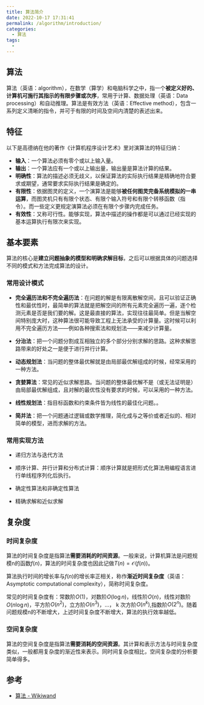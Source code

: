 ```yaml
---
title: 算法简介
date: 2022-10-17 17:31:41
permalink: /algorithm/introduction/
categories:
  - 算法
tags:
  - 
---
```


## 算法

算法（英语：algorithm），在数学（算学）和电脑科学之中，指一个**被定义好的、计算机可施行其指示的有限步骤或次序**，常用于计算、数据处理（英语：Data processing）和自动推理。算法是有效方法（英语：Effective method），包含一系列定义清晰的指令，并可于有限的时间及空间内清楚的表述出来。

## 特征

以下是高德纳在他的著作《计算机程序设计艺术》里对演算法的特征归纳：

- **输入**：一个算法必须有零个或以上输入量。
- **输出**：一个算法应有一个或以上输出量，输出量是算法计算的结果。
- **明确性**：算法的描述必须无歧义，以保证算法的实际执行结果是精确地符合要求或期望，通常要求实际执行结果是确定的。
- **有限性**：依据图灵的定义，一个演算法是能够**被任何图灵完备系统模拟的一串运算**，而图灵机只有有限个状态、有限个输入符号和有限个转移函数（指令）。而一些定义更规定演算法必须在有限个步骤内完成任务。
- **有效性**：又称可行性。能够实现，算法中描述的操作都是可以通过已经实现的基本运算执行有限次来实现。

## 基本要素

算法的核心是**建立问题抽象的模型和明确求解目标**，之后可以根据具体的问题选择不同的模式和方法完成算法的设计。

### 常用设计模式

- **完全遍历法和不完全遍历法**：在问题的解是有限离散解空间，且可以验证正确性和最优性时，最简单的算法就是把解空间的所有元素完全遍历一遍，逐个检测元素是否是我们要的解。这是最直接的算法，实现往往最简单。但是当解空间特别庞大时，这种算法很可能导致工程上无法承受的计算量。这时候可以利用不完全遍历方法——例如各种搜索法和规划法——来减少计算量。

- **分治法**：把一个问题分割成互相独立的多个部分分别求解的思路。这种求解思路带来的好处之一是便于进行并行计算。

- **动态规划法**：当问题的整体最优解就是由局部最优解组成的时候，经常采用的一种方法。

- **贪婪算法**：常见的近似求解思路。当问题的整体最优解不是（或无法证明是）由局部最优解组成，且对解的最优性没有要求的时候，可以采用的一种方法。

- **线性规划法**：指目标函数和约束条件皆为线性的最佳化问题。。

- **简并法**：把一个问题通过逻辑或数学推理，简化成与之等价或者近似的、相对简单的模型，进而求解的方法。

### 常用实现方法

- 递归方法与迭代方法

- 顺序计算、并行计算和分布式计算：顺序计算就是把形式化算法用编程语言进行单线程序列化后执行。

- 确定性算法和非确定性算法

- 精确求解和近似求解

## 复杂度

### 时间复杂度

算法的时间复杂度是指算法**需要消耗的时间资源**。一般来说，计算机算法是问题规模n的函数${\displaystyle f(n)}$，算法的时间复杂度也因此记做$T(n)=\mathcal{O}(f(n))$。

算法执行时间的增长率与${\displaystyle f(n)}$的增长率正相关，称作**渐近时间复杂度**（英语：Asymptotic computational complexity），简称时间复杂度。

常见的时间复杂度有：常数阶${\displaystyle O(1)}$，对数阶${\displaystyle O(\log n)}$，线性阶${\displaystyle O(n)}$，线性对数阶${\displaystyle O(n\log n)}$，平方阶$O(n^{2})$，立方阶${\displaystyle O(n^{3})}$，...， k 次方阶${\displaystyle O(n^{k})}$,指数阶${\displaystyle O(2^{n})}$。随着问题规模n的不断增大，上述时间复杂度不断增大，算法的执行效率越低。

### 空间复杂度

算法的空间复杂度是指算法**需要消耗的空间资源**。其计算和表示方法与时间复杂度类似，一般都用复杂度的渐近性来表示。同时间复杂度相比，空间复杂度的分析要简单得多。

## 参考

- [算法 - Wikiwand](https://www.wikiwand.com/zh-hans/%E7%AE%97%E6%B3%95)
